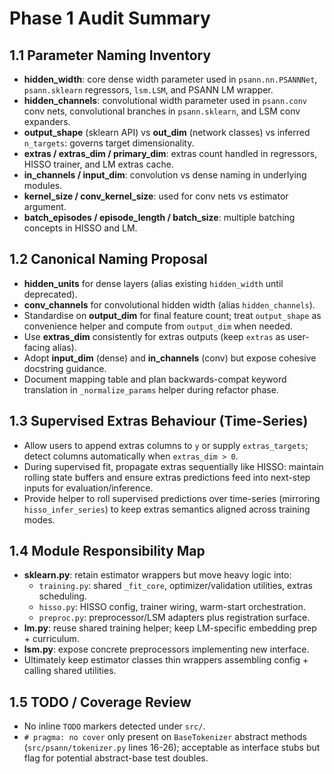 # Phase 1 Audit Summary

## 1.1 Parameter Naming Inventory
- **hidden_width**: core dense width parameter used in `psann.nn.PSANNNet`, `psann.sklearn` regressors, `lsm.LSM`, and PSANN LM wrapper.
- **hidden_channels**: convolutional width parameter used in `psann.conv` conv nets, convolutional branches in `psann.sklearn`, and LSM conv expanders.
- **output_shape** (sklearn API) vs **out_dim** (network classes) vs inferred `n_targets`: governs target dimensionality.
- **extras / extras_dim / primary_dim**: extras count handled in regressors, HISSO trainer, and LM extras cache.
- **in_channels / input_dim**: convolution vs dense naming in underlying modules.
- **kernel_size / conv_kernel_size**: used for conv nets vs estimator argument.
- **batch_episodes / episode_length / batch_size**: multiple batching concepts in HISSO and LM.

## 1.2 Canonical Naming Proposal
- **hidden_units** for dense layers (alias existing `hidden_width` until deprecated).
- **conv_channels** for convolutional hidden width (alias `hidden_channels`).
- Standardise on **output_dim** for final feature count; treat `output_shape` as convenience helper and compute from `output_dim` when needed.
- Use **extras_dim** consistently for extras outputs (keep `extras` as user-facing alias).
- Adopt **input_dim** (dense) and **in_channels** (conv) but expose cohesive docstring guidance.
- Document mapping table and plan backwards-compat keyword translation in `_normalize_params` helper during refactor phase.

## 1.3 Supervised Extras Behaviour (Time-Series)
- Allow users to append extras columns to `y` or supply `extras_targets`; detect columns automatically when `extras_dim > 0`.
- During supervised fit, propagate extras sequentially like HISSO: maintain rolling state buffers and ensure extras predictions feed into next-step inputs for evaluation/inference.
- Provide helper to roll supervised predictions over time-series (mirroring `hisso_infer_series`) to keep extras semantics aligned across training modes.

## 1.4 Module Responsibility Map
- **sklearn.py**: retain estimator wrappers but move heavy logic into:
  - `training.py`: shared `_fit_core`, optimizer/validation utilities, extras scheduling.
  - `hisso.py`: HISSO config, trainer wiring, warm-start orchestration.
  - `preproc.py`: preprocessor/LSM adapters plus registration surface.
- **lm.py**: reuse shared training helper; keep LM-specific embedding prep + curriculum.
- **lsm.py**: expose concrete preprocessors implementing new interface.
- Ultimately keep estimator classes thin wrappers assembling config + calling shared utilities.

## 1.5 TODO / Coverage Review
- No inline `TODO` markers detected under `src/`.
- `# pragma: no cover` only present on `BaseTokenizer` abstract methods (`src/psann/tokenizer.py` lines 16-26); acceptable as interface stubs but flag for potential abstract-base test doubles.
